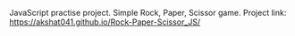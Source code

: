 JavaScript practise project.
Simple Rock, Paper, Scissor game.
Project link: https://akshat041.github.io/Rock-Paper-Scissor_JS/
